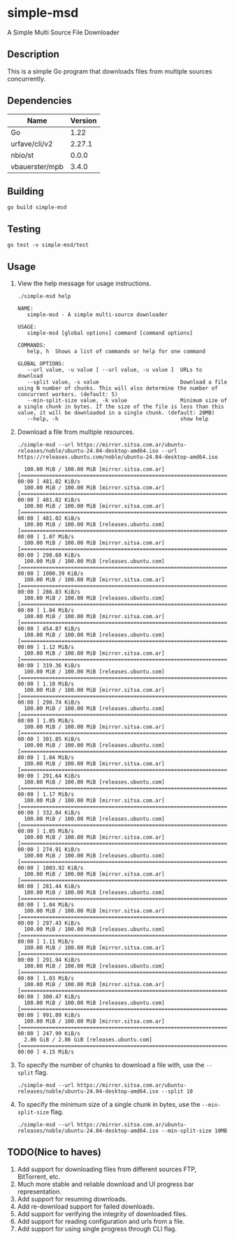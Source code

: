 # simple-msd

A Simple Multi Source File Downloader

## Description

This is a simple Go program that downloads files from multiple sources concurrently.

## Dependencies

| Name           | Version |
|----------------|---------|
| Go             | 1.22    |
| urfave/cli/v2  | 2.27.1  |
| nbio/st        | 0.0.0   |
| vbauerster/mpb | 3.4.0   |

## Building
```shell
go build simple-msd
```

## Testing
```shell
go test -v simple-msd/test
```

## Usage
1. View the help message for usage instructions.
    ```shell
    ./simple-msd help

    NAME:
       simple-msd - A simple multi-source downloader

    USAGE:
       simple-msd [global options] command [command options]

    COMMANDS:
       help, h  Shows a list of commands or help for one command

    GLOBAL OPTIONS:
       --url value, -u value [ --url value, -u value ]  URLs to download
       --split value, -s value                          Download a file using N number of chunks. This will also determine the number of concurrent workers. (default: 5)
       --min-split-size value, -k value                 Minimum size of a single chunk in bytes. If the size of the file is less than this value, it will be downloaded in a single chunk. (default: 20MB)
       --help, -h                                       show help
    ```
2. Download a file from multiple resources.
    ```shell
    ./simple-msd --url https://mirror.sitsa.com.ar/ubuntu-releases/noble/ubuntu-24.04-desktop-amd64.iso --url https://releases.ubuntu.com/noble/ubuntu-24.04-desktop-amd64.iso 
   
      100.00 MiB / 100.00 MiB [mirror.sitsa.com.ar] [==============================================================================] 00:00 ] 481.02 KiB/s
      100.00 MiB / 100.00 MiB [mirror.sitsa.com.ar] [==============================================================================] 00:00 ] 481.02 KiB/s
      100.00 MiB / 100.00 MiB [mirror.sitsa.com.ar] [==============================================================================] 00:00 ] 481.02 KiB/s
      100.00 MiB / 100.00 MiB [releases.ubuntu.com] [==============================================================================] 00:00 ] 1.07 MiB/s
      100.00 MiB / 100.00 MiB [mirror.sitsa.com.ar] [==============================================================================] 00:00 ] 298.68 KiB/s
      100.00 MiB / 100.00 MiB [releases.ubuntu.com] [==============================================================================] 00:00 ] 1000.39 KiB/s
      100.00 MiB / 100.00 MiB [mirror.sitsa.com.ar] [==============================================================================] 00:00 ] 286.83 KiB/s
      100.00 MiB / 100.00 MiB [releases.ubuntu.com] [==============================================================================] 00:00 ] 1.04 MiB/s
      100.00 MiB / 100.00 MiB [mirror.sitsa.com.ar] [==============================================================================] 00:00 ] 454.87 KiB/s
      100.00 MiB / 100.00 MiB [releases.ubuntu.com] [==============================================================================] 00:00 ] 1.12 MiB/s
      100.00 MiB / 100.00 MiB [mirror.sitsa.com.ar] [==============================================================================] 00:00 ] 319.36 KiB/s
      100.00 MiB / 100.00 MiB [releases.ubuntu.com] [==============================================================================] 00:00 ] 1.10 MiB/s
      100.00 MiB / 100.00 MiB [mirror.sitsa.com.ar] [==============================================================================] 00:00 ] 290.74 KiB/s
      100.00 MiB / 100.00 MiB [releases.ubuntu.com] [==============================================================================] 00:00 ] 1.05 MiB/s
      100.00 MiB / 100.00 MiB [mirror.sitsa.com.ar] [==============================================================================] 00:00 ] 301.85 KiB/s
      100.00 MiB / 100.00 MiB [releases.ubuntu.com] [==============================================================================] 00:00 ] 1.04 MiB/s
      100.00 MiB / 100.00 MiB [mirror.sitsa.com.ar] [==============================================================================] 00:00 ] 291.64 KiB/s
      100.00 MiB / 100.00 MiB [releases.ubuntu.com] [==============================================================================] 00:00 ] 1.17 MiB/s
      100.00 MiB / 100.00 MiB [mirror.sitsa.com.ar] [==============================================================================] 00:00 ] 332.04 KiB/s
      100.00 MiB / 100.00 MiB [releases.ubuntu.com] [==============================================================================] 00:00 ] 1.05 MiB/s
      100.00 MiB / 100.00 MiB [mirror.sitsa.com.ar] [==============================================================================] 00:00 ] 274.91 KiB/s
      100.00 MiB / 100.00 MiB [releases.ubuntu.com] [==============================================================================] 00:00 ] 1003.92 KiB/s
      100.00 MiB / 100.00 MiB [mirror.sitsa.com.ar] [==============================================================================] 00:00 ] 281.44 KiB/s
      100.00 MiB / 100.00 MiB [releases.ubuntu.com] [==============================================================================] 00:00 ] 1.04 MiB/s
      100.00 MiB / 100.00 MiB [mirror.sitsa.com.ar] [==============================================================================] 00:00 ] 297.43 KiB/s
      100.00 MiB / 100.00 MiB [releases.ubuntu.com] [==============================================================================] 00:00 ] 1.11 MiB/s
      100.00 MiB / 100.00 MiB [mirror.sitsa.com.ar] [==============================================================================] 00:00 ] 291.94 KiB/s
      100.00 MiB / 100.00 MiB [releases.ubuntu.com] [==============================================================================] 00:00 ] 1.03 MiB/s
      100.00 MiB / 100.00 MiB [mirror.sitsa.com.ar] [==============================================================================] 00:00 ] 300.47 KiB/s
      100.00 MiB / 100.00 MiB [releases.ubuntu.com] [==============================================================================] 00:00 ] 991.09 KiB/s
      100.00 MiB / 100.00 MiB [mirror.sitsa.com.ar] [==============================================================================] 00:00 ] 247.99 KiB/s
      2.86 GiB / 2.86 GiB [releases.ubuntu.com] [==============================================================================] 00:00 ] 4.15 MiB/s 
    ```
3. To specify the number of chunks to download a file with, use the `--split` flag.
    ```shell
    ./simple-msd --url https://mirror.sitsa.com.ar/ubuntu-releases/noble/ubuntu-24.04-desktop-amd64.iso --split 10
    ```
4. To specify the minimum size of a single chunk in bytes, use the `--min-split-size` flag.
    ```shell
    ./simple-msd --url https://mirror.sitsa.com.ar/ubuntu-releases/noble/ubuntu-24.04-desktop-amd64.iso --min-split-size 10MB
    ```
   
## TODO(Nice to haves)
1. Add support for downloading files from different sources FTP, BitTorrent, etc.
2. Much more stable and reliable download and UI progress bar representation.
3. Add support for resuming downloads.
4. Add re-download support for failed downloads.
5. Add support for verifying the integrity of downloaded files.
6. Add support for reading configuration and urls from a file.
7. Add support for using single progress through CLI flag.
   





